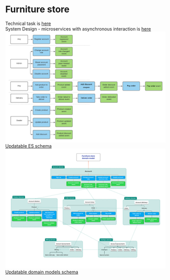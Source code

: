 # Furniture store

Technical task is [here](tech_ru.md)  
System Design - microservices with asynchronous interaction is [here](ddd_ru.md)  
![ES](https://github.com/p12s/furniture-store/blob/master/images/ES.png?raw=true)  
[Updatable ES schema](https://lucid.app/lucidchart/1482e706-4b6d-49f8-adce-e0b7932d8bbe/edit?viewport_loc=-128%2C-54%2C2307%2C1397%2C0_0&invitationId=inv_dd15d087-fe4e-4cea-b2f5-ce0f5ad99f35)  
![Domain model](https://github.com/p12s/furniture-store/blob/master/images/domain-model.png?raw=true)  
[Updatable domain models schema](https://www.xmind.net/m/EVD7bc)  

